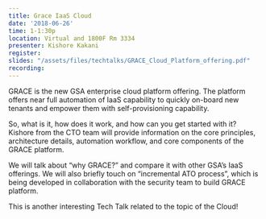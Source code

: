 ```yaml
---
title: Grace IaaS Cloud
date: '2018-06-26'
time: 1-1:30p
location: Virtual and 1800F Rm 3334
presenter: Kishore Kakani
register:
slides: "/assets/files/techtalks/GRACE_Cloud_Platform_offering.pdf"
recording:
---
```


GRACE is the new GSA enterprise cloud platform offering. The platform offers near full automation of IaaS capability to quickly on-board new tenants and empower them with self-provisioning capability.

So, what is it, how does it work, and how can you get started with it? Kishore from the CTO team will provide information on the core principles, architecture details, automation workflow, and core components of the GRACE platform.

We will talk about “why GRACE?” and compare it with other GSA’s IaaS offerings. We will also briefly touch on “incremental ATO process”, which is being developed in collaboration with the security team to build GRACE platform.

This is another interesting Tech Talk related to the topic of the Cloud!
